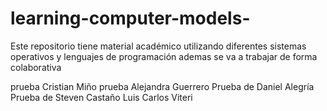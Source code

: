 # learning-computer-models-
Este repositorio tiene material académico utilizando diferentes sistemas operativos y lenguajes de programación 
ademas se va a trabajar de forma colaborativa 

prueba Cristian Miño
prueba Alejandra Guerrero
Prueba de Daniel Alegría
Prueba de Steven Castaño
Luis Carlos Viteri

